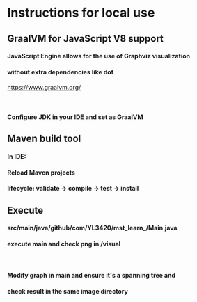 # Instructions for local use



## GraalVM for JavaScript V8 support


#### JavaScript Engine allows for the use of Graphviz visualization 
#### without extra dependencies like dot 
https://www.graalvm.org/

<br>

#### Configure JDK in your IDE and set as GraalVM



## Maven build tool

#### In IDE:
#### Reload Maven projects
#### lifecycle: validate -> compile -> test -> install



## Execute

#### src/main/java/github/com/YL3420/mst_learn_/Main.java
#### execute main and check png in /visual

<br>

#### Modify graph in main and ensure it's a spanning tree and 
#### check result in the same image directory